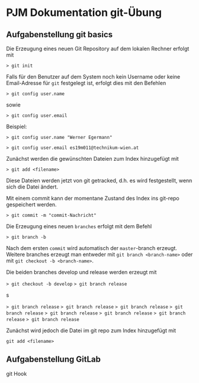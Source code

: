 # PJM Dokumentation git-Übung   

## Aufgabenstellung git basics 

Die Erzeugung eines neuen Git Repository auf dem lokalen Rechner erfolgt mit

`> git init`

Falls für den Benutzer auf dem System noch kein Username oder keine Email-Adresse für `git` festgelegt ist, erfolgt dies mit den Befehlen

`> git config user.name`

sowie 

`> git config user.email`

Beispiel: 

`> git config user.name "Werner Egermann"`

`> git config user.email es19m011@technikum-wien.at`

Zunächst werden die gewünschten Dateien zum Index hinzugefügt mit 

`> git add <filename>` 

Diese Dateien werden jetzt von git getracked, d.h. es wird festgestellt, wenn sich die Datei ändert. 

Mit einem commit kann der momentane Zustand des Index ins git-repo gespeichert werden. 

`> git commit -m "commit-Nachricht"`

Die Erzeugung eines neuen `branches` erfolgt mit dem Befehl

`> git branch -b`

Nach dem ersten `commit` wird automatisch der `master`-branch erzeugt. 
Weitere branches erzeugt man entweder mit `git branch <branch-name>` oder mit `git checkout -b <branch-name>`. 

Die beiden branches develop und release werden erzeugt mit 

`> git checkout -b develop` 
`> git branch release`

s



`> git branch release`
`> git branch release`
`> git branch release`
`> git branch release`
`> git branch release`
`> git branch release`
`> git branch release`
`> git branch release`



Zunächst wird jedoch die Datei im git repo zum Index hinzugefügt mit 

`git add <filename>`



## Aufgabenstellung GitLab 





git Hook 

